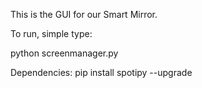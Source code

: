 This is the GUI for our Smart Mirror.

To run, simple type:

python screenmanager.py

Dependencies:
pip install spotipy --upgrade